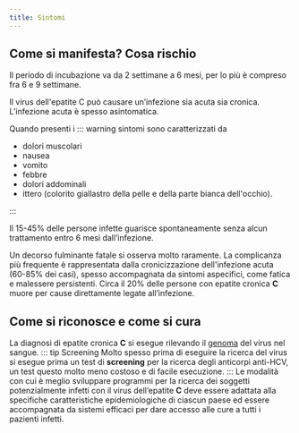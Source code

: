 ```yaml
---
title: Sintomi
---
```


## Come si manifesta? Cosa rischio

Il periodo di incubazione va da 2 settimane a 6 mesi, per lo più è compreso fra 6 e 9 settimane.

Il virus dell'epatite C può causare un’infezione sia acuta sia cronica. L’infezione acuta è spesso asintomatica.

Quando presenti i
::: warning sintomi sono caratterizzati da

- dolori muscolari
- nausea
- vomito
- febbre
- dolori addominali
- ittero (colorito giallastro della pelle e della parte bianca dell'occhio).

:::

Il 15-45% delle persone infette guarisce spontaneamente senza alcun trattamento entro 6 mesi dall’infezione.

Un decorso fulminante fatale si osserva molto raramente. La complicanza più frequente è rappresentata dalla cronicizzazione dell'infezione acuta (60-85% dei casi), spesso accompagnata da sintomi aspecifici, come fatica e malessere persistenti. Circa il 20% delle persone con epatite cronica **C** muore per cause direttamente legate all’infezione.

## Come si riconosce e come si cura

La diagnosi di epatite cronica **C** si esegue rilevando il [genoma](https://it.wikipedia.org/wiki/Genoma) del virus nel sangue.
::: tip Screening
Molto spesso prima di eseguire la ricerca del virus si esegue prima un test di **screening** per la ricerca degli anticorpi anti-HCV, un test questo molto meno costoso e di facile esecuzione.
:::
Le modalità con cui è meglio sviluppare programmi per la ricerca dei soggetti potenzialmente infetti con il virus dell’epatite **C** deve essere adattata alla specifiche caratteristiche epidemiologiche di ciascun paese ed essere accompagnata da sistemi efficaci per dare accesso alle cure a tutti i pazienti infetti.
